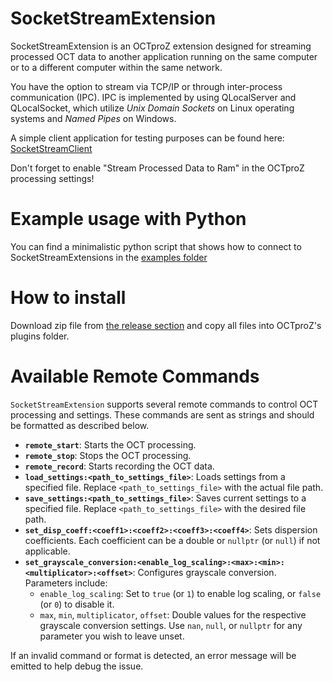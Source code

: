 # SocketStreamExtension
SocketStreamExtension is an OCTproZ extension designed for streaming processed OCT data to another application running on the same computer or to a different computer within the same network. <br>

You have the option to stream via TCP/IP or through inter-process communication (IPC). IPC is implemented by using QLocalServer and QLocalSocket, which utilize _Unix Domain Sockets_ on Linux operating systems and _Named Pipes_ on Windows.<br>

A simple client application for testing purposes can be found here: [SocketStreamClient](https://github.com/spectralcode/SocketStreamClient)

Don't forget to enable "Stream Processed Data to Ram" in the OCTproZ processing settings!

# Example usage with Python
You can find a minimalistic python script that shows how to connect to SocketStreamExtensions in the [examples folder](examples)

# How to install
Download zip file from [the release section](https://github.com/spectralcode/SocketStreamExtension/releases) and copy all files into OCTproZ's plugins folder. 

# Available Remote Commands

`SocketStreamExtension` supports several remote commands to control OCT processing and settings. These commands are sent as strings and should be formatted as described below.

- **`remote_start`**: Starts the OCT processing.
- **`remote_stop`**: Stops the OCT processing.
- **`remote_record`**: Starts recording the OCT data.
- **`load_settings:<path_to_settings_file>`**: Loads settings from a specified file. Replace `<path_to_settings_file>` with the actual file path.
- **`save_settings:<path_to_settings_file>`**: Saves current settings to a specified file. Replace `<path_to_settings_file>` with the desired file path.
- **`set_disp_coeff:<coeff1>:<coeff2>:<coeff3>:<coeff4>`**: Sets dispersion coefficients. Each coefficient can be a double or `nullptr` (or `null`) if not applicable.
- **`set_grayscale_conversion:<enable_log_scaling>:<max>:<min>:<multiplicator>:<offset>`**: Configures grayscale conversion. Parameters include:
  - `enable_log_scaling`: Set to `true` (or `1`) to enable log scaling, or `false` (or `0`) to disable it.
  - `max`, `min`, `multiplicator`, `offset`: Double values for the respective grayscale conversion settings. Use `nan`, `null`, or `nullptr` for any parameter you wish to leave unset.

If an invalid command or format is detected, an error message will be emitted to help debug the issue.